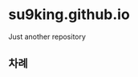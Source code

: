 # su9king.github.io
Just another repository

## 차례  

<!--1. [강조](##Emphasis)
2. [리스트](##Lists)


##Emphasis

이것은 한 문장입니다.  
이것은 다음 문장입니다.  

이것은 다음 문단입니다.  
이것은 다음 문장입니다.  


* Item 1
  * Item 4
+ Item 2
- Item 3

1. Item 1
3. Item 3
4. Item 4

# table

| 1 col | 2 col | 3 col | 4 col |  
| ------|:------|:-----:|-------:|
| qwet  |  tewt |  watr | astwe |

# 링크

구글로 가고싶으면 [이것](https://www.google.co.kr)을 클릭하세요.  

구글 홈페이지 : https://www.google.co.kr  

강조효과  [test](#Emphasis-Is-Here)

![구글 로고](https://ppss.kr/wp-content/uploads/2015/09/google-logo-874x288.png "마우스 위에 가져다 두면 이 글 나옴" )


> 너 자신을 알라.   
> 나도 나를 모른다. 소크라테스 
> 


    def sum(a,b):
      return a + b
      
      
```python
name = "world"
print(name)
```

python 에서 `random` 패키지에서 `randint` 함수를 사용하세요.

아아아아아아악앙극ㅂ자갑ㅈ갑작 이거 주석이라 화면에선 안보임~~
-->
